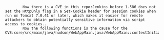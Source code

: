 
            Now there is a CVE in this repo:Jenkins before 1.586 does not set the HttpOnly flag in a Set-Cookie header for session cookies when run on Tomcat 7.0.41 or later, which makes it easier for remote attackers to obtain potentially sensitive information via script access to cookies..
            Now the following functions is the cause for the CVE:core/src/main/java/hudson/WebAppMain.java:WebAppMain::contextInitialized();core/src/main/java/hudson/WebAppMain.java:WebAppMain::markCookieAsHttpOnly();core/src/main/java/jenkins/model/JenkinsLocationConfiguration.java:JenkinsLocationConfiguration::updateSecureSessionFlag();core/src/main/java/jenkins/model/JenkinsLocationConfiguration.java:JenkinsLocationConfiguration::updateSecureSessionFlag();
            